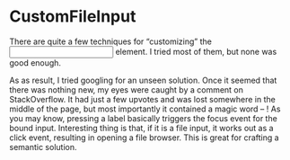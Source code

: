 # CustomFileInput
There are quite a few techniques for “customizing” the <input type=”file” /> element. I tried most of them, but none was good enough.

As as result, I tried googling for an unseen solution. Once it seemed that there was nothing new, my eyes were caught by a comment on StackOverflow. It had just a few upvotes and was lost somewhere in the middle of the page, but most importantly it contained a magic word – <label>! As you may know, pressing a label basically triggers the focus event for the bound input. Interesting thing is that, if it is a file input, it works out as a click event, resulting in opening a file browser. This is great for crafting a semantic solution.
